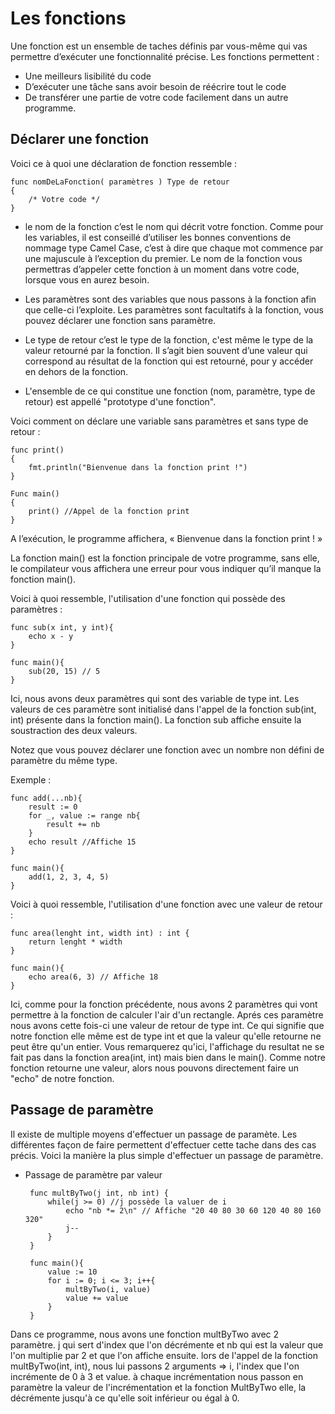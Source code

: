 # Les fonctions 
Une fonction est un ensemble de taches définis par vous-même qui vas permettre d’exécuter une fonctionnalité précise. Les fonctions permettent :
* Une meilleurs lisibilité du code
* D’exécuter une tâche sans avoir besoin de réécrire tout le code
* De transférer une partie de votre code facilement dans un autre programme. 

## Déclarer une fonction 
Voici ce à quoi une déclaration de fonction ressemble : 

    func nomDeLaFonction( paramètres ) Type de retour
    {
	    /* Votre code */
    }

* le nom de la fonction c’est le nom qui décrit votre fonction. Comme pour les variables, il est conseillé d’utiliser les bonnes conventions de nommage type Camel Case, c’est à dire que chaque mot commence par une majuscule à l’exception du premier. Le nom de la fonction vous permettras d’appeler cette fonction à un moment dans votre code, lorsque vous en aurez besoin.

* Les paramètres sont des variables que nous passons à la fonction afin que celle-ci l’exploite. 
Les paramètres sont facultatifs à la fonction, vous pouvez déclarer une fonction sans paramètre.
 
* Le type de retour c’est le type de la fonction, c'est même le type de la valeur retourné par la fonction. Il s’agit bien souvent d’une valeur qui correspond au résultat de la fonction qui est retourné, pour y accéder en dehors de la fonction.

* L'ensemble de ce qui constitue une fonction (nom, paramètre, type de retour) est appellé "prototype d'une fonction".

Voici comment on déclare une variable sans paramètres et sans type de retour : 

    func print()
    {
	    fmt.println("Bienvenue dans la fonction print !")
    }

    Func main()
    {
	    print() //Appel de la fonction print
    }


A l’exécution, le programme affichera, « Bienvenue dans la fonction print ! »

La fonction main() est la fonction principale de votre programme, sans elle, le compilateur vous affichera une erreur pour vous indiquer qu’il manque la fonction main().

Voici à quoi ressemble, l'utilisation d'une fonction qui possède des paramètres :

    func sub(x int, y int){
        echo x - y
    }

    func main(){
        sub(20, 15) // 5
    }

Ici, nous avons deux paramètres qui sont des variable de type int. Les valeurs de ces paramètre sont initialisé dans l'appel de la fonction sub(int, int) présente dans la fonction main(). La fonction sub affiche ensuite la soustraction des deux valeurs.

Notez que vous pouvez déclarer une fonction avec un nombre non défini de paramètre du même type.

Exemple :

    func add(...nb){
        result := 0
        for _, value := range nb{
            result += nb
        }
        echo result //Affiche 15
    }

    func main(){
        add(1, 2, 3, 4, 5)
    }


Voici à quoi ressemble, l'utilisation d'une fonction avec une valeur de retour :

    func area(lenght int, width int) : int {
        return lenght * width
    }

    func main(){
        echo area(6, 3) // Affiche 18
    }

Ici, comme pour la fonction précédente, nous avons 2 paramètres qui vont permettre à la fonction de calculer l'air d'un rectangle. Aprés ces paramètre nous avons cette fois-ci une valeur de retour de type int. Ce qui signifie que notre fonction elle même est de type int et que la valeur qu'elle retourne ne peut être qu'un entier.
Vous remarquerez qu'ici, l'affichage du resultat ne se fait pas dans la fonction area(int, int) mais bien dans le main(). Comme notre fonction retourne une valeur, alors nous pouvons directement faire un "echo" de notre fonction.

## Passage de paramètre

Il existe de multiple moyens d'effectuer un passage de paramète. Les différentes façon de faire permettent d'effectuer cette tache dans des cas précis. Voici la manière la plus simple d'effectuer un passage de paramètre.

 * Passage de paramètre par valeur 

        func multByTwo(j int, nb int) {
            while(j >= 0) //j possède la valuer de i
                echo "nb *= 2\n" // Affiche "20 40 80 30 60 120 40 80 160 320"
                j--
            }
        }

        func main(){
            value := 10
            for i := 0; i <= 3; i++{
                multByTwo(i, value)
                value += value
            }
        }

Dans ce programme, nous avons une fonction multByTwo avec 2 paramètre. j qui sert d'index que l'on décrémente et nb qui est la valeur que l'on multiplie par 2 et que l'on affiche ensuite. lors de l'appel de la fonction multByTwo(int, int), nous lui passons 2 arguments => i, l'index que l'on incrémente de 0 à 3 et value. à chaque incrémentation nous passon en paramètre la valeur de l'incrémentation et la fonction MultByTwo elle, la décrémente jusqu'à ce qu'elle soit inférieur ou égal à 0.